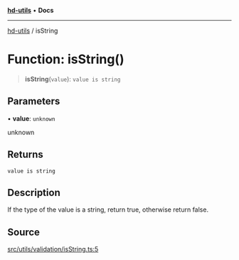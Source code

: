 [**hd-utils**](../README.md) • **Docs**

***

[hd-utils](../globals.md) / isString

# Function: isString()

> **isString**(`value`): `value is string`

## Parameters

• **value**: `unknown`

unknown

## Returns

`value is string`

## Description

If the type of the value is a string, return true, otherwise return false.

## Source

[src/utils/validation/isString.ts:5](https://github.com/AhmadHddad/h-utils/blob/f7bb9ae71f981ffef49079271b9540862594b7e6/src/utils/validation/isString.ts#L5)
